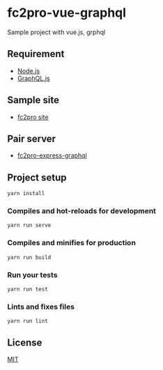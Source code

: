 # fc2pro-vue-graphql
Sample project with vue.js, grphql

## Requirement
- [Node.js](https://nodejs.org)
- [GraphQL.js](https://graphql.org/graphql-js/)

## Sample site
- [fc2pro site](http://nanshan.fun)

## Pair server
- [fc2pro-express-graphql](https://github.com/uho1896/fc2pro-express-graphql)

## Project setup
```
yarn install
```

### Compiles and hot-reloads for development
```
yarn run serve
```

### Compiles and minifies for production
```
yarn run build
```

### Run your tests
```
yarn run test
```

### Lints and fixes files
```
yarn run lint
```

## License

[MIT](LICENSE)
